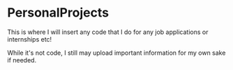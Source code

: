 # PersonalProjects
This is where I will insert any code that I do for any job applications or internships etc!

While it's not code, I still may upload important information for my own sake if needed.
